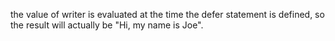 the value of writer is evaluated at the time the defer statement is defined, so the result will actually be "Hi, my name is Joe".